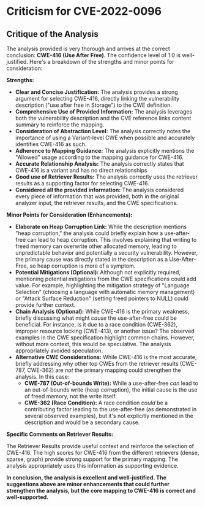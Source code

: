 # Criticism for CVE-2022-0096

## Critique of the Analysis

The analysis provided is very thorough and arrives at the correct conclusion: **CWE-416 (Use After Free)**. The confidence level of 1.0 is well-justified. Here's a breakdown of the strengths and minor points for consideration:

**Strengths:**

*   **Clear and Concise Justification:** The analysis provides a strong argument for selecting CWE-416, directly linking the vulnerability description ("use after free in Storage") to the CWE definition.
*   **Comprehensive Use of Provided Information:** The analysis leverages both the vulnerability description and the CVE reference links content summary to reinforce the mapping.
*   **Consideration of Abstraction Level:** The analysis correctly notes the importance of using a Variant-level CWE when possible and accurately identifies CWE-416 as such.
*   **Adherence to Mapping Guidance:** The analysis explicitly mentions the "Allowed" usage according to the mapping guidance for CWE-416.
*   **Accurate Relationship Analysis:** The analysis correctly states that CWE-416 is a variant and has no direct relationships
*   **Good use of Retriever Results:** The analysis correctly uses the retriever results as a supporting factor for selecting CWE-416.
*   **Considered all the provided information:** The analysis considered every piece of information that was provided, both in the original analyzer input, the retriever results, and the CWE specifications.

**Minor Points for Consideration (Enhancements):**

*   **Elaborate on Heap Corruption Link:** While the description mentions "heap corruption," the analysis could briefly explain how a use-after-free can lead to heap corruption. This involves explaining that writing to freed memory can overwrite other allocated memory, leading to unpredictable behavior and potentially a security vulnerability. However, the primary cause was directly stated in the description as a Use-After-Free, so heap corruption is more of a symptom.
*   **Potential Mitigations (Optional):** Although not explicitly required, mentioning potential mitigations from the CWE specifications could add value. For example, highlighting the mitigation strategy of "Language Selection" (choosing a language with automatic memory management) or "Attack Surface Reduction" (setting freed pointers to NULL) could provide further context.
*   **Chain Analysis (Optional):** While CWE-416 is the primary weakness, briefly discussing what might *cause* the use-after-free could be beneficial. For instance, is it due to a race condition (CWE-362), improper resource locking (CWE-413), or another issue? The observed examples in the CWE specification highlight common chains. However, without more context, this would be speculative. The analysis appropriately avoided speculation.
*   **Alternative CWE Considerations:** While CWE-416 is the most accurate, briefly addressing why other top CWEs from the retriever results (CWE-787, CWE-362) are *not* the primary mapping could strengthen the analysis. In this case:
    *   **CWE-787 (Out-of-bounds Write):** While a use-after-free *can* lead to an out-of-bounds write (heap corruption), the initial cause is the use of freed memory, not the write itself.
    *   **CWE-362 (Race Condition):** A race condition *could* be a contributing factor leading to the use-after-free (as demonstrated in several observed examples), but it's not explicitly mentioned in the description and would be a secondary cause.

**Specific Comments on Retriever Results:**

The Retriever Results provide useful context and reinforce the selection of CWE-416. The high scores for CWE-416 from the different retrievers (dense, sparse, graph) provide strong support for the primary mapping. The analysis appropriately uses this information as supporting evidence.

**In conclusion, the analysis is excellent and well-justified. The suggestions above are minor enhancements that could further strengthen the analysis, but the core mapping to CWE-416 is correct and well-supported.**
